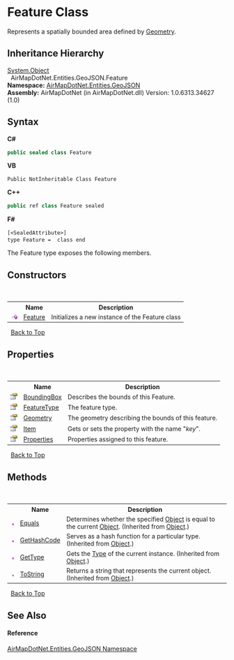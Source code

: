 # Feature Class
 

Represents a spatially bounded area defined by <a href="P_AirMapDotNet_Entities_GeoJSON_Feature_Geometry">Geometry</a>.


## Inheritance Hierarchy
<a href="http://msdn2.microsoft.com/en-us/library/e5kfa45b" target="_blank">System.Object</a><br />&nbsp;&nbsp;AirMapDotNet.Entities.GeoJSON.Feature<br />
**Namespace:**&nbsp;<a href="N_AirMapDotNet_Entities_GeoJSON">AirMapDotNet.Entities.GeoJSON</a><br />**Assembly:**&nbsp;AirMapDotNet (in AirMapDotNet.dll) Version: 1.0.6313.34627 (1.0)

## Syntax

**C#**<br />
``` C#
public sealed class Feature
```

**VB**<br />
``` VB
Public NotInheritable Class Feature
```

**C++**<br />
``` C++
public ref class Feature sealed
```

**F#**<br />
``` F#
[<SealedAttribute>]
type Feature =  class end
```

The Feature type exposes the following members.


## Constructors
&nbsp;<table><tr><th></th><th>Name</th><th>Description</th></tr><tr><td>![Public method](media/pubmethod.gif "Public method")</td><td><a href="M_AirMapDotNet_Entities_GeoJSON_Feature__ctor">Feature</a></td><td>
Initializes a new instance of the Feature class</td></tr></table>&nbsp;
<a href="#feature-class">Back to Top</a>

## Properties
&nbsp;<table><tr><th></th><th>Name</th><th>Description</th></tr><tr><td>![Public property](media/pubproperty.gif "Public property")</td><td><a href="P_AirMapDotNet_Entities_GeoJSON_Feature_BoundingBox">BoundingBox</a></td><td>
Describes the bounds of this Feature.</td></tr><tr><td>![Public property](media/pubproperty.gif "Public property")</td><td><a href="P_AirMapDotNet_Entities_GeoJSON_Feature_FeatureType">FeatureType</a></td><td>
The feature type.</td></tr><tr><td>![Public property](media/pubproperty.gif "Public property")</td><td><a href="P_AirMapDotNet_Entities_GeoJSON_Feature_Geometry">Geometry</a></td><td>
The geometry describing the bounds of this feature.</td></tr><tr><td>![Public property](media/pubproperty.gif "Public property")</td><td><a href="P_AirMapDotNet_Entities_GeoJSON_Feature_Item">Item</a></td><td>
Gets or sets the property with the name "*key*".</td></tr><tr><td>![Public property](media/pubproperty.gif "Public property")</td><td><a href="P_AirMapDotNet_Entities_GeoJSON_Feature_Properties">Properties</a></td><td>
Properties assigned to this feature.</td></tr></table>&nbsp;
<a href="#feature-class">Back to Top</a>

## Methods
&nbsp;<table><tr><th></th><th>Name</th><th>Description</th></tr><tr><td>![Public method](media/pubmethod.gif "Public method")</td><td><a href="http://msdn2.microsoft.com/en-us/library/bsc2ak47" target="_blank">Equals</a></td><td>
Determines whether the specified <a href="http://msdn2.microsoft.com/en-us/library/e5kfa45b" target="_blank">Object</a> is equal to the current <a href="http://msdn2.microsoft.com/en-us/library/e5kfa45b" target="_blank">Object</a>.
 (Inherited from <a href="http://msdn2.microsoft.com/en-us/library/e5kfa45b" target="_blank">Object</a>.)</td></tr><tr><td>![Public method](media/pubmethod.gif "Public method")</td><td><a href="http://msdn2.microsoft.com/en-us/library/zdee4b3y" target="_blank">GetHashCode</a></td><td>
Serves as a hash function for a particular type.
 (Inherited from <a href="http://msdn2.microsoft.com/en-us/library/e5kfa45b" target="_blank">Object</a>.)</td></tr><tr><td>![Public method](media/pubmethod.gif "Public method")</td><td><a href="http://msdn2.microsoft.com/en-us/library/dfwy45w9" target="_blank">GetType</a></td><td>
Gets the <a href="http://msdn2.microsoft.com/en-us/library/42892f65" target="_blank">Type</a> of the current instance.
 (Inherited from <a href="http://msdn2.microsoft.com/en-us/library/e5kfa45b" target="_blank">Object</a>.)</td></tr><tr><td>![Public method](media/pubmethod.gif "Public method")</td><td><a href="http://msdn2.microsoft.com/en-us/library/7bxwbwt2" target="_blank">ToString</a></td><td>
Returns a string that represents the current object.
 (Inherited from <a href="http://msdn2.microsoft.com/en-us/library/e5kfa45b" target="_blank">Object</a>.)</td></tr></table>&nbsp;
<a href="#feature-class">Back to Top</a>

## See Also


#### Reference
<a href="N_AirMapDotNet_Entities_GeoJSON">AirMapDotNet.Entities.GeoJSON Namespace</a><br />